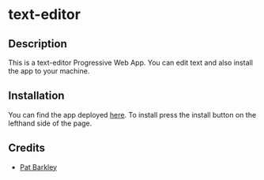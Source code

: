 # text-editor

## Description

This is a text-editor Progressive Web App. You can edit text and also install the app to your machine.

## Installation 

You can find the app deployed [here](https://cryptic-waters-99975.herokuapp.com/). To install press the install button on the lefthand side of the page.

## Credits

- [Pat Barkley](https://github.com/pbarkley)